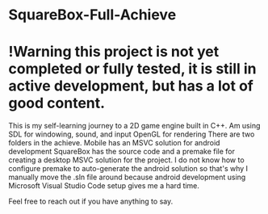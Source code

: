 # SquareBox-Full-Achieve
# !Warning this project is not yet completed or fully tested, it is still in active development, but has a lot of good content. 


This is my self-learning journey to a 2D game engine built in C++. 
Am using SDL for windowing, sound, and input
OpenGL for rendering
There are two folders in the achieve. 
Mobile has an MSVC solution for android development
SquareBox has the source code and a premake file for creating a desktop MSVC solution for the project.
I do not know how to configure premake to auto-generate the android solution so that's why I manually move the .sln file around because android development using Microsoft Visual Studio Code setup gives me a hard time.

Feel free to reach out if you have anything to say. 



